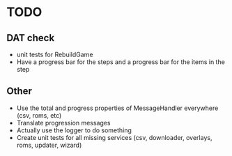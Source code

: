 # TODO

## DAT check

* unit tests for RebuildGame
* Have a progress bar for the steps and a progress bar for the items in the step

## Other

* Use the total and progress properties of MessageHandler everywhere (csv, roms, etc)
* Translate progression messages
* Actually use the logger to do something
* Create unit tests for all missing services (csv, downloader, overlays, roms, updater, wizard)
